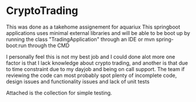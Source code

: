 # CryptoTrading
 
This was done as a takehome assignement for aquariux
This springboot applications uses minimal external libraries and 
will be able to be boot up by  running the class "TradingApplication" through an IDE or
mvn spring-boot:run through the CMD


I personally feel this is not my best job and I could done alot more one factor is that I lack knowledge about crypto trading, and another is that due to time constraint due to my dayjob and being on call support.
The team if reviewing the code can most probably spot plenty of incomplete code, design issues and functionality issues
and lack of unit tests

Attached is the collection for simple testing.